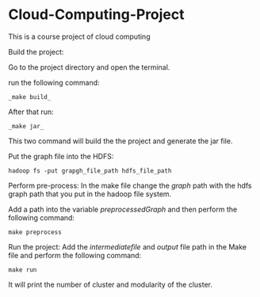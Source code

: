 # Cloud-Computing-Project
This is a course project of cloud computing 

Build the project:

Go to the project directory and open the terminal.
    
run the following command: 
    
    _make build_
After that run: 
    
    _make jar_
This two command will build the the project and generate the jar file.

Put the graph file into the HDFS:

    hadoop fs -put grapgh_file_path hdfs_file_path
Perform pre-process: In the make file change the _graph_ path with the hdfs graph path that you put in the hadoop file system.

Add a path into the variable _preprocessedGraph_ and then perform the following command:

    make preprocess
Run the project:
    Add the _intermediatefile_ and _output_ file path in the Make file and perform the following command:
    
    make run
    
It will print the number of cluster and modularity of the cluster.